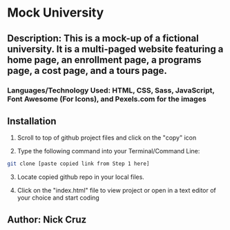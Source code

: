 # **Mock University**

## Description: This is a mock-up of a fictional university. It is a multi-paged website featuring a home page, an enrollment page, a programs page, a cost page, and a tours page.

### Languages/Technology Used: HTML, CSS, Sass, JavaScript, Font Awesome (For Icons), and Pexels.com for the images

## **Installation**

1. Scroll to top of github project files and click on the "copy" icon

2. Type the following command into your Terminal/Command Line:

```bash
git clone [paste copied link from Step 1 here]
```

3. Locate copied github repo in your local files.

4. Click on the "index.html" file to view project or open in a text editor of your choice and start coding

## Author: Nick Cruz
